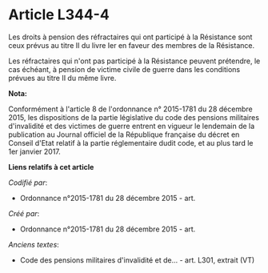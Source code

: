 # Article L344-4

Les droits à pension des réfractaires qui ont participé à la Résistance sont ceux prévus au titre II du livre Ier en faveur
des membres de la Résistance.

Les réfractaires qui n'ont pas participé à la Résistance peuvent prétendre, le cas échéant, à pension de victime civile de
guerre dans les conditions prévues au titre II du même livre.

**Nota:**

Conformément à l'article 8 de l'ordonnance n° 2015-1781 du 28 décembre 2015, les dispositions de la partie législative du
code des pensions militaires d'invalidité et des victimes de guerre entrent en vigueur le lendemain de la publication au
Journal officiel de la République française du décret en Conseil d'Etat relatif à la partie réglementaire dudit code, et au
plus tard le 1er janvier 2017.

**Liens relatifs à cet article**

_Codifié par_:

  - Ordonnance n°2015-1781 du 28 décembre 2015 - art.

_Créé par_:

  - Ordonnance n°2015-1781 du 28 décembre 2015 - art.

_Anciens textes_:

  - Code des pensions militaires d'invalidité et de... - art. L301, extrait (VT)
